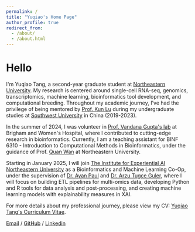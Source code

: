 ```yaml
---
permalink: /
title: "Yuqiao's Home Page"
author_profile: true
redirect_from: 
  - /about/
  - /about.html
---
```


# Hello
I'm Yuqiao Tang, a second-year graduate student at [Northeastern University](https://www.northeastern.edu/). My research is centered around single-cell RNA-seq, genomics, transcriptomics, machine learning, bioinformatics tool development, and computational breeding. Throughout my academic journey, I've had the privilege of being mentored by [Prof. Kun Lu](https://www.researchgate.net/profile/Kun-Lu-15) during my undergraduate studies at [Southwest University](https://eecs.pku.edu.cn/) in China (2019-2023).

In the summer of 2024, I was volunteer in [Prof. Vandana Gupta's lab](https://guptalab.bwh.harvard.edu/) at Brigham and Women's Hospital, where I contributed to cutting-edge research in bioinformatics. Currently, I am a teaching assistant for BINF 6310 - Introduction to Computational Methods in Bioinformatics, under the guidance of Prof. [Quan Wan](https://cos.northeastern.edu/people/quan-wan/) at Northeastern University.

Starting in January 2025, I will join [The Institute for Experiential AI Northeastern University](https://ai.northeastern.edu/) as a Bioinformatics and Machine Learning Co-Op, under the supervision of [Dr. Ayan Paul](https://ai.northeastern.edu/our-people/ayan-paul) and [Dr. Arzu Tugce Guler](https://ai.northeastern.edu/our-people/arzu-tugce-guler), where I will focus on building ETL pipelines for multi-omics data, developing Python and R tools for data analysis and post-processing, and creating machine learning models with explainability measures in XAI.

For more details about my professional journey, please view my CV: [Yuqiao Tang's Curriculum Vitae](../assets/webfonts/cv.pdf).

[Email](tang.yuqi@northeastern.edu) / [GitHub](https://github.com/YUQIAOTANG) / [Linkedin](https://www.linkedin.com/in/yuqiao-tang-a0b7b62a3/)

